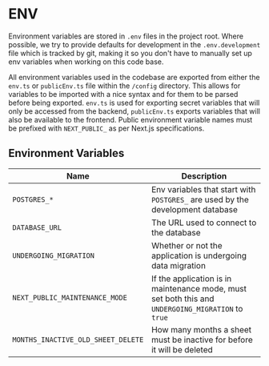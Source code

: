 # ENV

Environment variables are stored in `.env` files in the project root. Where possible, we try to provide defaults for development in the `.env.development` file which is tracked by git, making it so you don't have to manually set up env variables when working on this code base.

All environment variables used in the codebase are exported from either the `env.ts` or `publicEnv.ts` file within the `/config` directory. This allows for variables to be imported with a nice syntax and for them to be parsed before being exported. `env.ts` is used for exporting secret variables that will only be accessed from the backend, `publicEnv.ts` exports variables that will also be available to the frontend. Public environment variable names must be prefixed with `NEXT_PUBLIC_` as per Next.js specifications.

## Environment Variables

| Name                               | Description                                                                                        |
| ---------------------------------- | -------------------------------------------------------------------------------------------------- |
| `POSTGRES_*`                       | Env variables that start with `POSTGRES_` are used by the development database                     |
| `DATABASE_URL`                     | The URL used to connect to the database                                                            |
| `UNDERGOING_MIGRATION`             | Whether or not the application is undergoing data migration                                        |
| `NEXT_PUBLIC_MAINTENANCE_MODE`     | If the application is in maintenance mode, must set both this and `UNDERGOING_MIGRATION` to `true` |
| `MONTHS_INACTIVE_OLD_SHEET_DELETE` | How many months a sheet must be inactive for before it will be deleted                             |
